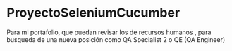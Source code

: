 # ProyectoSeleniumCucumber
Para mi portafolio, que puedan revisar los de recursos humanos , para busqueda de una nueva posición como QA Specialist 2 o  QE (QA Engineer)
